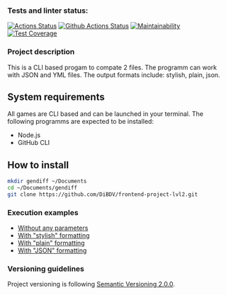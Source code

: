 ### Tests and linter status:
[![Actions Status](https://github.com/DiBDV/frontend-project-lvl2/workflows/hexlet-check/badge.svg)](https://github.com/DiBDV/frontend-project-lvl2/actions)
[![Github Actions Status](https://github.com/DiBDV/frontend-project-lvl2/blob/main/.github/workflows/github-actions-gendiff.yml/badge.svg)](https://github.com/DiBDV/frontend-project-lvl2/actions)
[![Maintainability](https://api.codeclimate.com/v1/badges/d8b1ec4edff2568563d1/maintainability)](https://codeclimate.com/github/DiBDV/frontend-project-lvl2/maintainability)
[![Test Coverage](https://api.codeclimate.com/v1/badges/d8b1ec4edff2568563d1/test_coverage)](https://codeclimate.com/github/DiBDV/frontend-project-lvl2/test_coverage)

### Project description
This is a CLI based progam to compate 2 files. The programm can work with JSON and YML files.
The output formats include: stylish, plain, json.

## System requirements

All games are CLI based and can be launched in your terminal. The following programms are expected to be installed:

- Node.js
- GitHub CLI

## How to install
```sh
mkdir gendiff ~/Documents
cd ~/Documents/gendiff
git clone https://github.com/DiBDV/frontend-project-lvl2.git
```

### Execution examples

- [Without any parameters](https://asciinema.org/a/ov0Vd3gkYxMtrE7tKdluziCO4)
- [With "stylish" formatting](https://asciinema.org/a/SuAKqSi9GCJBVJ8rbwSffsvRw)
- [With "plain" formatting](https://asciinema.org/a/zycMxWnq34ttzcp37xAqdCQ8G)
- [With "JSON" formatting](https://asciinema.org/a/70sB1TNDbd67YxNdSJuWU2DAM)

### Versioning guidelines

Project versioning is following [Semantic Versioning 2.0.0](https://semver.org/).
